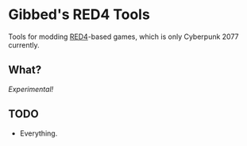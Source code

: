 # Gibbed's RED4 Tools

Tools for modding [RED4](https://en.wikipedia.org/wiki/CD_Projekt#REDengine)-based games, which is only Cyberpunk 2077 currently.

## What?

*Experimental!*

## TODO

* Everything.
